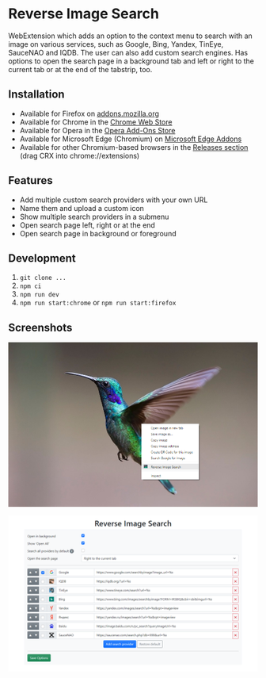 # Reverse Image Search

WebExtension which adds an option to the context menu to search with an image on various services, such as Google, Bing, Yandex, TinEye, SauceNAO and IQDB. The user can also add custom search engines. Has options to open the search page in a background tab and left or right to the current tab or at the end of the tabstrip, too.

## Installation

- Available for Firefox on [addons.mozilla.org](https://addons.mozilla.org/firefox/addon/image-reverse-search/)
- Available for Chrome in the [Chrome Web Store](https://chrome.google.com/webstore/detail/reverse-image-search/cdgbjhkjjghbjjikgjkkpljlmnpcakco)
- Available for Opera in the [Opera Add-Ons Store](https://addons.opera.com/extensions/details/image-reverse-search/)
- Available for Microsoft Edge (Chromium) on [Microsoft Edge Addons](https://microsoftedge.microsoft.com/addons/detail/ibmfjngadieonblglgamabghhaimfldg)
- Available for other Chromium-based browsers in the [Releases section](https://github.com/Brawl345/Image-Reverse-Search-with-Google/releases) (drag CRX into chrome://extensions)

## Features

- Add multiple custom search providers with your own URL
- Name them and upload a custom icon
- Show multiple search providers in a submenu
- Open search page left, right or at the end
- Open search page in background or foreground

## Development

1. `git clone ...`
2. `npm ci`
3. `npm run dev`
4. `npm run start:chrome` or `npm run start:firefox`

## Screenshots

![Screenshot](screenshot.png?raw=true "Screenshot")

![Options](options.png?raw=true "Options")
